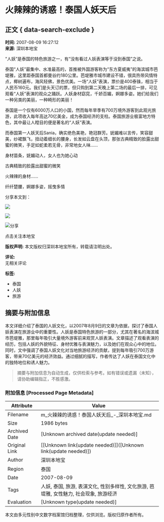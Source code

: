 # 火辣辣的诱惑！泰国人妖天后

## 正文 { data-search-exclude }


**时间:** 2007-08-09 16:27:12  
**来源:** 深圳本地宝

“人妖”是泰国的特色旅游之一，有“没有看过人妖表演等于没到泰国”之说。

泰国“人妖”最集中、水准最高的，首推被外国游客称为“东方夏威夷”的海滨城市芭堤雅，这里距泰国首都曼谷约180公里。芭堤雅市城市建设不错，很具热带风情特点，椰树遍布，海风轻佛，景色优美。一场“人妖”表演，票价是400泰铢，相当于人民币160元。我们是头天订的票，但只购到第二天晚上第二场的最后一排，可见观看“人妖”表演的观众之踊跃。人妖身材窈窕，千娇百媚，婀娜多姿。她们给我们一种另类的美丽，一种畸形的美丽！

泰国是一个仅有6000万人口的小国，然而每年旱季有700万境外游客到此观光旅游，此项收入每年高达70亿美金，成为泰国经济的支柱。泰国旅游业极富地方特色，其中最让人瞠目的便是著名的“人妖”表演。

而泰国第一人妖天后Sania，确实绝色美艳，艳冠群芳。妩媚难以言传，笑容甜美，纱裙飘飞，扭动着细长的腰身，长发如云盘在头顶，那张古典精致的脸露出甜蜜的微笑，手足如蛇柔若无骨，非常地女人味……

身材苗条，妩媚动人，女人也为她心动

古典精致的脸露出甜蜜的微笑

火辣辣的身材……

纤纤楚腰，婀娜多姿，摇曳多情

分享本文到：

![](//m.baidu.com/se/static/pmd/pmd/share/images/qzone.png)

![](//m.baidu.com/se/static/pmd/pmd/share/images/sinaweibo.png)

![分享](http://imgbdb3.bendibao.com/whbdb/20202/28/20200228094105_67638.png)

点击关注本地宝

**版权声明:** 本文版权归深圳本地宝所有，转载请注明出处。

**评论:**  
无相关评论

**标签:**
- 泰国
- 人妖
- 旅游
<!-- tcd_original_link https://m.bendibao.com/show30549.html -->


## 摘要与附加信息

<!-- tcd_abstract -->
本文详细介绍了泰国的人妖文化，以2007年8月9日的文章为依据，探讨了泰国人妖表演在旅游业中的重要性。人妖是泰国特色旅游的一部分，尤其在著名的海滨城市芭堤雅，那里每年吸引大量境外游客前来观赏人妖表演。文章描述了观看表演的经历，包括人妖的外貌特征、身材优雅与表演魅力，以及她们在观众心中的地位。同时，文中强调了泰国人妖文化对当地旅游经济的贡献，提到每年吸引700万游客，带来70亿美元的经济效益。通过细腻的描写，作者传达了人妖在泰国文化中的独特地位和诱人魅力。
<!-- tcd_abstract_end -->

> 摘要与附加信息为自动生成，仅供检索与参考。如有错误或遗漏（未知），请协助编辑指正，不胜感激。

### 附加信息 [Processed Page Metadata]

| Attribute       | Value                                  |
|-----------------|----------------------------------------|
| Filename        | m_火辣辣的诱惑！泰国人妖天后_-_深圳本地宝.md                             |
| Size            | 1986 bytes                           |
| Archived Date   | [Unknown archived date(update needed)]                             |
| Original Link   | [[Unknown link(update needed)]]([Unknown link(update needed)])                       |
| Author          | 深圳本地宝                               |
| Region          | 泰国                               |
| Date            | 2007-08-09                                 |
| Tags            | 人妖, 泰国, 旅游, 表演文化, 性别多样性, 文化旅游, 芭堤雅, 女性魅力, 社会现象, 旅游经济                                 |
| Evaluation            | [Unknown type(update needed)]                                 |
<!-- tcd_table_end -->

本文由多元性别中文数字档案馆归档整理，仅供浏览。版权归原作者所有。
